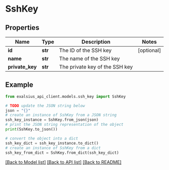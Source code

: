 # SshKey


## Properties

Name | Type | Description | Notes
------------ | ------------- | ------------- | -------------
**id** | **str** | The ID of the SSH key | [optional] 
**name** | **str** | The name of the SSH key | 
**private_key** | **str** | The private key of the SSH key | 

## Example

```python
from exalsius_api_client.models.ssh_key import SshKey

# TODO update the JSON string below
json = "{}"
# create an instance of SshKey from a JSON string
ssh_key_instance = SshKey.from_json(json)
# print the JSON string representation of the object
print(SshKey.to_json())

# convert the object into a dict
ssh_key_dict = ssh_key_instance.to_dict()
# create an instance of SshKey from a dict
ssh_key_from_dict = SshKey.from_dict(ssh_key_dict)
```
[[Back to Model list]](../README.md#documentation-for-models) [[Back to API list]](../README.md#documentation-for-api-endpoints) [[Back to README]](../README.md)


